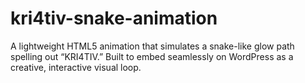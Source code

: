 # kri4tiv-snake-animation
A lightweight HTML5 animation that simulates a snake-like glow path spelling out “KRI4TIV.” Built to embed seamlessly on WordPress as a creative, interactive visual loop.
